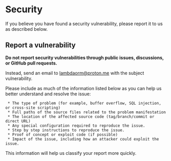 # Security

If you believe you have found a security vulnerability, please report it to us as described below.

## Report a vulnerability

**Do not report security vulnerabilities through public issues, discussions, or GitHub pull requests.**

Instead, send an email to [lambdaorm@proton.me](mailto:lambdaorm@proton.me) with the subject vulnerability.

Please include as much of the information listed below as you can help us better understand and resolve the issue:

     * The type of problem (for example, buffer overflow, SQL injection, or cross-site scripting)
     * Full paths of the source files related to the problem manifestation
     * The location of the affected source code (tag/branch/commit or direct URL)
     * Any special configuration required to reproduce the issue.
     * Step by step instructions to reproduce the issue.
     * Proof of concept or exploit code (if possible)
     * Impact of the issue, including how an attacker could exploit the issue.

This information will help us classify your report more quickly.
